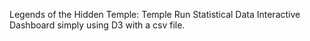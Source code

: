 Legends of the Hidden Temple: Temple Run Statistical Data Interactive Dashboard simply using D3 with a csv file.
